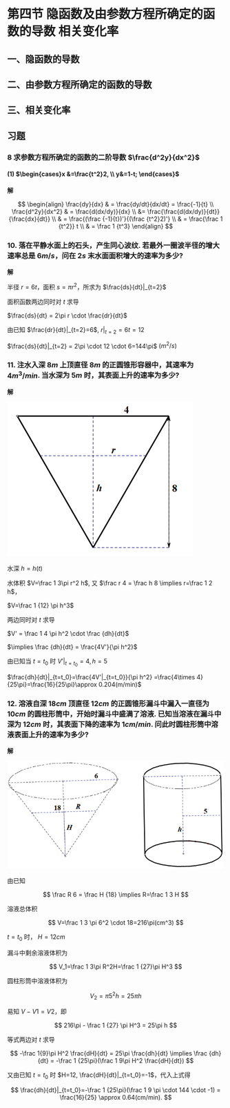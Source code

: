 # 第四节 隐函数及由参数方程所确定的函数的导数 相关变化率

## 一、隐函数的导数

## 二、由参数方程所确定的函数的导数

## 三、相关变化率

## 习题

### 8 求参数方程所确定的函数的二阶导数 $\frac{d^2y}{dx^2}$

#### (1) $\begin{cases}x &=\frac{t^2}2, \\ y&=1-t; \end{cases}$

**解**

$$
\begin{align}
\frac{dy}{dx} & = \frac{dy/dt}{dx/dt} = \frac{-1}{t} \\
\frac{d^2y}{dx^2} & = \frac{d(dx/dy)}{dx} \\
&= \frac{\frac{d(dx/dy)}{dt}}{\frac{dx}{dt}} \\
& = \frac{(\frac {-1}{t})'}{(\frac {t^2}2)'} \\
& = \frac{\frac 1 {t^2}} t \\
& = \frac 1 {t^3}
\end{align}
$$

### 10. 落在平静水面上的石头，产生同心波纹. 若最外一圈波半径的增大速率总是 $6 m/s$，问在 $2s$ 末水面面积增大的速率为多少?

**解**

半径 $r=6t$，面积 $s=\pi r^2$，所求为 $\frac{ds}{dt}|_{t=2}$

面积函数两边同时对 $t$ 求导

$\frac{ds}{dt} = 2\pi r \cdot \frac{dr}{dt}$

由已知 $\frac{dr}{dt}|_{t=2}=6$, $r|_{t=2}=6t=12$

$\frac{ds}{dt}|_{t=2}  = 2\pi \cdot 12 \cdot 6=144\pi$ $(m^2/s)$

### 11. 注水入深 $8m$ 上顶直径 $8m$ 的正圆锥形容器中，其速率为 $4m^3/min$. 当水深为 $5m$ 时，其表面上升的速率为多少?

**解**

![img](../img/2.4.11.png)

水深 $h=h(t)$

水体积 $V=\frac 1 3\pi r^2 h$, 又 $\frac r 4 = \frac h 8 \implies r=\frac 1 2 h$，

$V=\frac 1 {12} \pi h^3$

两边同时对 $t$ 求导

$V' = \frac 1 4 \pi h^2 \cdot \frac {dh}{dt}$

$\implies \frac {dh}{dt} = \frac{4V'}{\pi h^2}$

由已知当 $t=t_0$ 时 $V'|_{t=t_0}=4, h=5$

$\frac{dh}{dt}|_{t=t_0}=\frac{4V'|_{t=t_0}}{\pi h^2} =\frac{4\times 4}{25\pi}=\frac{16}{25\pi}\approx 0.204(m/min)$

### 12. 溶液自深 $18cm$ 顶直径 $12cm$ 的正圆锥形漏斗中漏入一直径为 $10cm$ 的圆柱形筒中，开始时漏斗中盛满了溶液. 已知当溶液在漏斗中深为 $12cm$ 时，其表面下降的速率为 $1cm/min$. 问此时圆柱形筒中溶液表面上升的速率为多少?

**解**

![img](../img/2.4.12.png)

由已知

$$
\frac R 6 = \frac H {18} \implies R=\frac 1 3 H
$$

溶液总体积

$$
V=\frac 1 3 \pi 6^2 \cdot 18=216\pi(cm^3)
$$

$t=t_0$ 时， $H=12cm$

漏斗中剩余溶液体积为

$$
V_1=\frac 1 3\pi R^2H=\frac 1 {27}\pi H^3
$$

圆柱形筒中溶液体积为 

$$
V_2=\pi 5^2 h=25\pi h
$$

易知 $V-V1=V2$，即

$$
216\pi - \frac 1 {27} \pi H^3 = 25\pi h
$$

等式两边对 $t$ 求导

$$
-\frac 1{9}\pi H^2 \frac{dH}{dt} = 25\pi \frac{dh}{dt} \implies \frac {dh}{dt} = -\frac 1 {25\pi}(\frac 1 9\pi H^2 \frac{dH}{dt})
$$

又由已知 $t=t_0$ 时 $H=12, \frac{dH}{dt}|_{t=t_0}=-1$，代入上式得

$$
\frac{dh}{dt}|_{t=t_0}=-\frac 1 {25\pi}(\frac 1 9 \pi \cdot 144 \cdot -1) = \frac{16}{25} \approx 0.64(cm/min).
$$

